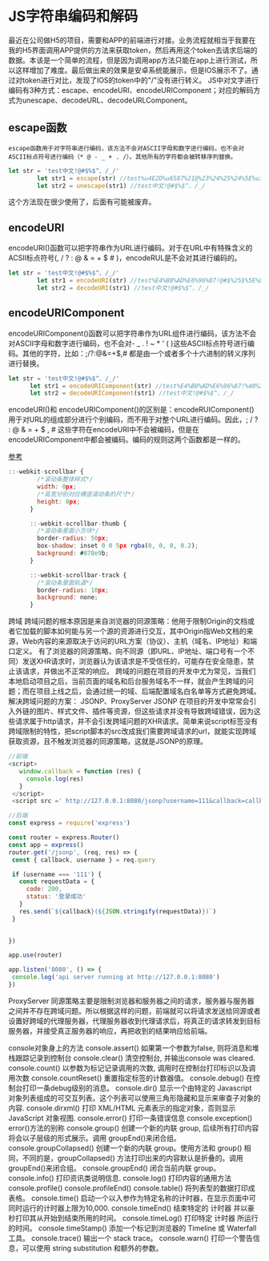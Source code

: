 # JS字符串编码和解码
  最近在公司做H5的项目，需要和APP的前端进行对接。业务流程就相当于我要在我的H5界面调用APP提供的方法来获取token，然后再用这个token去请求后端的数据。本该是一个简单的流程，但是因为调用app方法只能在app上进行测试，所以这样增加了难度。最后做出来的效果是安卓系统能展示，但是IOS展示不了。通过对token进行对比，发现了IOS的token中的"/"没有进行转义。
  JS中对文字进行编码有3种方式：escape、encodeURI、encodeURIComponent；对应的解码方式为unescape、decodeURL、decodeURLComponent。
  ## escape函数
    escape函数用于对字符串进行编码，该方法不会对ASCII字母和数字进行编码，也不会对ASCII标点符号进行编码（* @ - _ + . /）。其他所有的字符都会被转移序列替换。
```js
let str = 'test中文!@#$%$^、/_/'
        let str1 = escape(str) //test%u4E2D%u6587%21@%23%24%25%24%5E%u3001/_/
        let str2 = unescape(str1) //test中文!@#$%$^、/_/
```
 这个方法现在很少使用了，后面有可能被废弃。
## encodeURI
  encodeURI()函数可以把字符串作为URL进行编码。对于在URL中有特殊含义的ACSII标点符号(, / ? : @ & = + $ # )，encodeRUL是不会对其进行编码的。
```js
let str = 'test中文!@#$%$^、/_/'
        let str1 = encodeURI(str) //test%E4%B8%AD%E6%96%87!@#$%25$%5E%E3%80%81/_/
        let str2 = decodeURI(str1) //test中文!@#$%$^、/_/
```
## encodeURIComponent
  encodeURIComponent()函数可以把字符串作为URL组件进行编码，该方法不会对ASCII字母和数字进行编码，也不会对- _ . ! ~ * ' ( )这些ASCII标点符号进行编码。其他的字符，比如：;/?:@&=+$,# 都是由一个或者多个十六进制的转义序列进行替换。
  ```js
let str = 'test中文!@#$%$^、/_/'
        let str1 = encodeURIComponent(str) //test%E4%B8%AD%E6%96%87!%40%23%24%25%24%5E%E3%80%81%2F_%2F
        let str2 = decodeURIComponent(str1) //test中文!@#$%$^、/_/
```

encodeURI()和 encodeURIComponent()的区别是：encodeRUIComponent()用于对URL的组成部分进行个别编码，而不用于对整个URL进行编码。因此，; / ? : @ & = + $ , # 这些字符在encodeURI中不会被编码，但是在encodeURIComponent中都会被编码。编码的规则这两个函数都是一样的。

[参考](https://blog.csdn.net/weixin_44058725/article/details/117255585)




```js
::-webkit-scrollbar {
        /*滚动条整体样式*/
        width: 0px;
        /*高宽分别对应横竖滚动条的尺寸*/
        height: 0px;
      }

      ::-webkit-scrollbar-thumb {
        /*滚动条里面小方块*/
        border-radius: 50px;
        box-shadow: inset 0 0 5px rgba(0, 0, 0, 0.2);
        background: #878e9b;
      }

      ::-webkit-scrollbar-track {
        /*滚动条里面轨道*/
        border-radius: 10px;
        background: none;
      }
```
跨域
跨域问题的根本原因是来自浏览器的同源策略：他用于限制Origin的文档或者它加载的脚本如何能与另一个源的资源进行交互，其中Origin指Web文档的来源，Web内容的来源取决于访问的URL方案（协议）、主机（域名、IP地址）和端口定义。
有了浏览器的同源策略，向不同源（即URL、IP地址、端口号有一个不同）发送XHR请求时，浏览器认为该请求是不受信任的，可能存在安全隐患，禁止该请求，并做出不正常的响应。
跨域的问题在项目的开发中尤为常见，当我们本地启动项目之后，当前页面的域名和后台服务域名不一样，就会产生跨域的问题；而在项目上线之后，会通过统一的域、后端配置域名白名单等方式避免跨域。
解决跨域问题的方案：
 JSONP、ProxyServer
 JSONP
 在项目的开发中常常会引入外链的图片、样式文件、插件等资源，但这些请求并没有导致跨域错误，因为这些请求属于http请求，并不会引发跨域问题的XHR请求。简单来说script标签没有跨域限制的特性，把script脚本的src改成我们需要跨域请求的url，就能实现跨域获取资源，且不触发浏览器的同源策略，这就是JSONP的原理。
 ```js
 //前端
<script>
    window.callback = function (res) {
      console.log(res)
    }
  </script>
  <script src =' http://127.0.0.1:8080/jsonp?username=111&callback=callback'> </script>
 ```
 ```js
 //后端
const express = require('express')

const router = express.Router()
const app = express()
router.get('/jsonp', (req, res) => {
  const { callback, username } = req.query

  if (username === '111') {
    const requestData = {
      code: 200,
      status: '登录成功'
    }
    res.send(`${callback}(${JSON.stringify(requestData)})`)
  }

  
})

app.use(router)

app.listen('8080', () => {
  console.log('api server running at http://127.0.0.1:8080')
})
 ```

ProxyServer
 同源策略主要是限制浏览器和服务器之间的请求，服务器与服务器之间并不存在跨域问题。所以根据这样的问题，前端就可以将请求发送给同源或者设置好跨域的代理服务器，代理服务器收到代理请求后，将真正的请求转发到目标服务器，并接受真正服务器的响应，再把收到的结果响应给前端。

console对象身上的方法
console.assert()
如果第一个参数为false, 则将消息和堆栈跟踪记录到控制台
console.clear()
清空控制台, 并输出console was cleared.
console.count()
以参数为标记记录调用的次数, 调用时在控制台打印标识以及调用次数
console.countReset()
重置指定标签的计数器值。
console.debug()
在控制台打印一条debug级别的消息。
console.dir()
显示一个由特定的 Javascript 对象列表组成的可交互列表。这个列表可以使用三角形隐藏和显示来审查子对象的内容.
console.dirxml()
打印 XML/HTML 元素表示的指定对象，否则显示 JavaScript 对象视图.
console.error()
打印一条错误信息
console.exception()
error()方法的别称
console.group()
创建一个新的内联 group, 后续所有打印内容将会以子层级的形式展示。调用 groupEnd()来闭合组。
console.groupCollapsed()
创建一个新的内联 group。使用方法和 group() 相同，不同的是，groupCollapsed() 方法打印出来的内容默认是折叠的。调用groupEnd()来闭合组。
console.groupEnd()
闭合当前内联 group。
console.info()
打印资讯类说明信息.
console.log()
打印内容的通用方法
console.profile()
console.profileEnd()
console.table()
将列表型的数据打印成表格。
console.time()
启动一个以入参作为特定名称的计时器，在显示页面中可同时运行的计时器上限为10,000.
console.timeEnd()
结束特定的 计时器 并以豪秒打印其从开始到结束所用的时间。
console.timeLog()
打印特定 计时器 所运行的时间。
console.timeStamp()
添加一个标记到浏览器的 Timeline 或 Waterfall 工具。
console.trace()
输出一个 stack trace。
console.warn()
打印一个警告信息，可以使用 string substitution 和额外的参数。
